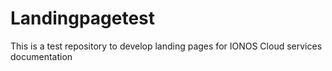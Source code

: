 # Landingpagetest
This is a test repository to develop landing pages for IONOS Cloud services documentation
